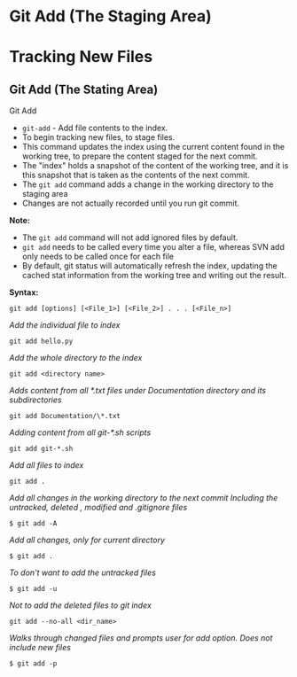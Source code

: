 # Git Add (The Staging Area)
# Tracking New Files

## Git Add (The Stating Area)

Git Add
- ```git-add``` - Add file contents to the index.
-  To begin tracking new files, to stage files.
- This command updates the index using the current content found in the working tree, to prepare the content staged for the next commit.
- The "index" holds a snapshot of the content of the working tree, and it is this snapshot that is taken as the contents of the next commit.
- The ```git add``` command adds a change in the working directory to the staging area
- Changes are not actually recorded until you run git commit.

**Note:**  
- The ```git add``` command will not add ignored files by default.
- ```git add``` needs to be called every time you alter a file, whereas SVN add only needs to be called once for each file
- By default, git status will automatically refresh the index, updating the cached stat information from the working tree and writing out the result.

**Syntax:**
```
git add [options] [<File_1>] [<File_2>] . . . [<File_n>]
```

_Add the individual file to index_
```
git add hello.py
```
_Add the whole directory to the index_
```
git add <directory name>
```
_Adds content from all *.txt files under Documentation directory and its subdirectories_
```
git add Documentation/\*.txt
```
_Adding content from all git-*.sh scripts_
```
git add git-*.sh
```
_Add all files to index_
```
git add .
```
_Add all changes in the working directory to the next commit_
_Including the untracked, deleted , modified and .gitignore files_
```
$ git add -A
```
_Add all changes, only for current directory_
```
$ git add .
```
_To don't want to add the untracked files_
```
$ git add -u
```
_Not to add the deleted files to git index_
```
git add --no-all <dir_name>
```
_Walks through changed files and prompts user for add option. Does not include new files_
```
$ git add -p
```
